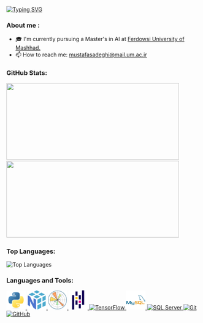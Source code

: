[![Typing SVG](https://readme-typing-svg.herokuapp.com?font=Fira+Code&pause=1000&color=FBC048&width=435&lines=%F0%9F%91%8B%F0%9F%8F%BBHi!%2C+I'm+Mustafa+Sadeghi.;Welcome+to+my+github+page!+%F0%9F%9A%80)](https://git.io/typing-svg)

### About me :

- 🎓 I'm currently pursuing a Master's in AI at [Ferdowsi University of Mashhad.](https://www.um.ac.ir/)
- 📫 How to reach me: mustafasadeghi@mail.um.ac.ir

### GitHub Stats:

<p align="left">
  <img src="https://github-readme-stats.vercel.app/api?username=mustafa-sadeghi&show_icons=true&count_private=true&include_all_commits=true&hide=stars&theme=gruvbox&bg_color=00000000" width="450" height="200"/>
  <img src="https://github-readme-streak-stats.herokuapp.com/?user=mustafa-sadeghi&theme=gruvbox&background=00000000" width="450" height="200"/>
</p>



### Top Languages:

![Top Languages](https://github-readme-stats.vercel.app/api/top-langs/?username=mustafa-sadeghi&layout=compact&theme=gruvbox&bg_color=00000000)



  <h3 align="left">Languages and Tools:</h3> 
<p align="left">
  <a href="https://www.python.org" target="_blank" rel="noreferrer">
    <img src="https://raw.githubusercontent.com/devicons/devicon/master/icons/python/python-original.svg" alt="Python" width="50" height="50"/>
  </a>
  <a href="https://numpy.org/" target="_blank" rel="noreferrer">
    <img src="https://raw.githubusercontent.com/devicons/devicon/master/icons/numpy/numpy-original.svg" alt="Numpy" width="50" height="50"/>
  </a>
  <a href="https://matplotlib.org/" target="_blank" rel="noreferrer">
    <img src="https://raw.githubusercontent.com/devicons/devicon/master/icons/matplotlib/matplotlib-original.svg" alt="Matplotlib" width="50" height="50"/>
  </a>
  <a href="https://pandas.pydata.org/" target="_blank" rel="noreferrer">
    <img src="https://raw.githubusercontent.com/devicons/devicon/master/icons/pandas/pandas-original.svg" alt="Pandas" width="50" height="50"/>
  </a>
  <a href="https://www.tensorflow.org/" target="_blank" rel="noreferrer">
    <img src="https://www.vectorlogo.zone/logos/tensorflow/tensorflow-icon.svg" alt="TensorFlow" width="50" height="50"/>
  </a>
  <a href="https://www.mysql.com/" target="_blank" rel="noreferrer">
    <img src="https://raw.githubusercontent.com/devicons/devicon/master/icons/mysql/mysql-original-wordmark.svg" alt="MySQL" width="50" height="50"/>
  </a>
  <a href="https://www.microsoft.com/en-us/sql-server" target="_blank" rel="noreferrer">
    <img src="https://www.svgrepo.com/show/303229/microsoft-sql-server-logo.svg" alt="SQL Server" width="50" height="50"/>
  </a>
  <a href="https://git-scm.com/" target="_blank" rel="noreferrer">
    <img src="https://www.vectorlogo.zone/logos/git-scm/git-scm-icon.svg" alt="Git" width="50" height="50"/>
  </a>
  <a href="https://github.com/" target="_blank" rel="noreferrer">
    <img src="https://www.vectorlogo.zone/logos/github/github-icon.svg" alt="GitHub" width="50" height="50"/>
  </a>
</p>



